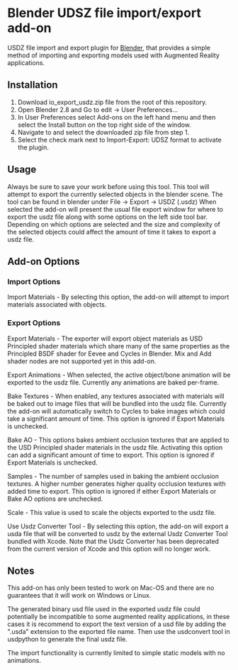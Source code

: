 # Blender UDSZ file import/export add-on

USDZ file import and export plugin for [Blender](https://www.blender.org), that provides a simple method of importing and exporting models used with Augmented Reality applications.


## Installation

1. Download io_export_usdz.zip file from the root of this repository.
2. Open Blender 2.8  and Go to edit -> User Preferences...
3. In User Preferences select Add-ons on the left hand menu and then select the Install button on the top right side of the window.
4. Navigate to and select the downloaded zip file from step 1.
5. Select the check mark next to Import-Export: UDSZ format to activate the plugin.


## Usage

Always be sure to save your work before using this tool.
This tool will attempt to export the currently selected objects in the blender scene. 
The tool can be found in blender under File -> Export -> USDZ (.usdz)
When selected the add-on will present the usual file export window for where to export the  usdz file along with some options on the left side tool bar.
Depending on which options are selected and the size and complexity of the selected objects could affect the amount of time it takes to export a usdz file.


## Add-on Options

### Import Options

Import Materials - By selecting this option, the add-on will attempt to import materials associated with objects.

### Export Options

Export Materials - The exporter will export object materials as USD Principled shader materials which share many of the same properties as the Principled BSDF shader for Eevee and Cycles in Blender. Mix and Add shader nodes are not supported yet in this add-on.

Export Animations - When selected, the active object/bone animation will be exported to the usdz file. Currently any animations are baked per-frame.

Bake Textures - When enabled, any textures associated with materials will be baked out to image files that will be bundled into the usdz file. Currently the add-on will automatically switch to Cycles to bake images which could take a significant amount of time. This option is ignored if Export Materials is unchecked.

Bake AO - This options bakes ambient occlusion textures that are applied to the USD Principled shader materials in the usdz file. Activating this option can add a significant amount of time to export. This option is ignored if Export Materials is unchecked.

Samples - The number of samples used in baking the ambient occlusion textures. A higher number generates higher quality occlusion textures with added time to export. This option is ignored if either Export Materials or Bake AO options are unchecked.

Scale - This value is used to scale the objects exported to the usdz file.

Use Usdz Converter Tool - By selecting this option, the add-on will export a usda file that will be converted to usdz by the external Usdz Converter Tool bundled with Xcode. Note that the Usdz Converter has been deprecated from the current version of Xcode and this option will no longer work.

## Notes

This add-on has only been tested to work on Mac-OS and there are no guarantees that it will work on Windows or Linux.

The generated binary usd file used in the exported usdz file could potentially be incompatible to some augmented reality applications, in these cases it is recommend to export the text version of a usd file by adding the ".usda" extension to the exported file name. Then use the usdconvert tool in usdpython to generate the final usdz file.

The import functionality is currently limited to simple static models with no animations.

